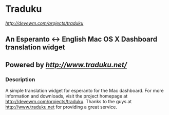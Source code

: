 # Traduku
*<http://devewm.com/projects/traduku>*

## An Esperanto <-> English Mac OS X Dashboard translation widget
## Powered by *<http://www.traduku.net/>*

### Description
A simple translation widget for esperanto for the Mac dashboard. For more information and downloads, visit the project homepage at <http://devewm.com/projects/traduku>. Thanks to the guys at <http://www.traduku.net> for providing a great service.